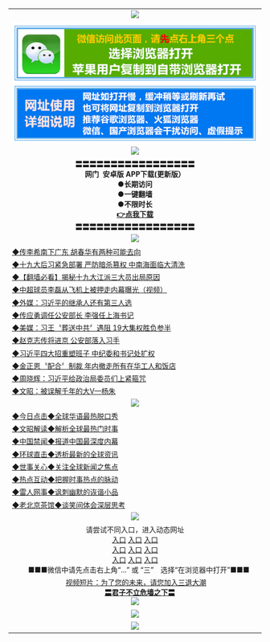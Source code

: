 <table>
<tr>
  <td align=center><img src="https://github.com/gyhhx/image-upload/blob/master/new1.jpg" />
  </td>
  </tr>
  <tr>
  <td align=center><img src="https://github.com/ogategy/image/blob/master/wechat%20advise.jpg" /></td>
  </tr>
  <tr>
    <td align=center><img src="https://github.com/gyhhx/image-upload/blob/master/gy1-wxsm.png" /></td>
  </tr>
   <tr>
    <td align=center>
 <b>〓〓〓〓〓〓〓〓〓〓〓〓〓〓〓〓〓<br/>网门  安卓版 APP下载(更新版）<br/> ●长期访问<br/> ●一键翻墙<br/>  ●不限时长<br/> 
 <a href="http://t.cn/RWyt8hi">👉<b>点我下载</a><br/>〓〓〓〓〓〓〓〓〓〓〓〓〓〓〓〓〓<br/>
    </td>
    </tr>
  <tr>
    <td align=center><img src="https://github.com/gyhhx/image-upload/blob/master/yaowen.jpg" /></td>
  </tr>
   <tr>
<td align=left>
<a href="http://ert.ew.seo.id.lv/?c836133&from=gitlv">◆传李希南下广东 胡春华有两种可能去向</a><br/></td>
  </tr>
<tr>
<td align=left>
<a href="http://ert.ew.seo.id.lv/?c836176&from=gitlv">◆十九大后习紧急部署 严防暗杀篡权 中南海面临大清洗</a><br/></td>
 </tr>
   </tr>
 <tr>
<td align=left>
<a href="http://ert.ew.seo.id.lv/?c836175&from=gitlv">◆【翻墙必看】揭秘十九大江派三大员出局原因</a><br/>
</td>
   </tr> 
  <tr>
<td align=left>
<a href="http://ert.ew.seo.id.lv/?c836174&from=gitlv">◆中超球员李磊从飞机上被押走内幕曝光（视频）</a><br/></td>
  </tr>
 <tr>
<td align=left>
<a href="http://ert.ew.seo.id.lv/?c836170&from=gitlv">◆外媒：习近平的继承人还有第三人选</a><br/></td>
   </tr>
  <tr>
<td align=left>
<a href="http://ert.ew.seo.id.lv/?c836142&from=gitlv">◆传应勇调任公安部长 李强任上海书记</a><br/></td>
   </tr>
  <tr>
<td align=left>
<a href="http://ert.ew.seo.id.lv/?c836129&from=gitlv">◆美媒：习王〝葬送中共〞遇阻 19大集权胜负参半</a><br/>
</td>
    <tr>
<td align=left>
<a href="http://ert.ew.seo.id.lv/?c836139&from=gitlv">◆赵克志传将进京 公安部落入习手</a><br/></td>
 </tr>
 <tr>
<td align=left>
<a href="http://ert.ew.seo.id.lv/?c836136&from=gitlv">◆习近平四大招重塑班子 中纪委和书记处扩权</a><br/>
</td>
   </tr>
    <tr>
<td align=left>
<a href="http://ert.ew.seo.id.lv/?c836130&from=gitlv">◆金正恩〝配合〞制裁 年内撤走所有在华工人和饭店</a><br/></td>
  </tr> 
 <tr>
<td align=left>
<a href="http://ert.ew.seo.id.lv/?c836146&from=gitlv">◆周晓辉：习近平给政治局委员们上紧箍咒</a><br/></td>
   </tr> 
 <tr>
<td align=left>
<a href="http://ert.ew.seo.id.lv/?c816857_138_1&from=gitlv">◆文昭：被误解千年的大V—杨朱</a><br/>
</td>
   </tr>
    <tr>
    <td align=center><img src="https://github.com/gyhhx/image-upload/blob/master/shipin.jpg" /></td>
  </tr>
 <tr>
   <td align=left> 
<a href="http://wecr.tv.inoma.lv/?c816850&from=gitlv">◆今日点击◆全球华语最热脱口秀</a><br/>
    </td>
  </tr>
  <tr>
   <td align=left>
<a href="http://ert.ew.seo.id.lv/?c816857&from=gityw">◆文昭解读◆解析全球最热门时事</a><br/>
    </td>
  </tr>
  <tr>
  <td align=left>
<a href="http://ert.ew.seo.id.lv/?c816860&from=gitlv">◆中国禁闻◆报道中国最深度内幕</a><br/>
   </tr>
  <tr>
     <td align=left>
<a href="http://ert.ew.seo.id.lv/?c816855&from=gitlv">◆环球直击◆透析最新的全球资讯</a><br/>
   </tr>
   <tr>
      <td align=left>
<a href="http://ert.ew.seo.id.lv/?c816851&from=gitlv">◆世事关心◆关注全球新闻之焦点</a><br/>
   </tr>
   <tr>
     <td align=left>
<a href="http://ert.ew.seo.id.lv/?c816852&from=gitlv">◆热点互动◆把握时事热点的脉动</a><br/>
   </tr>
   <tr>
      <td align=left>
<a href="http://ert.ew.seo.id.lv/?c816694&from=gitlv">◆雷人网事◆讽刺幽默的诙谐小品</a><br/>
   </tr>
   <tr>
    <td align=left>
<a href="http://ert.ew.seo.id.lv/?c816650&from=gitlv">◆老北京茶馆◆谈笑间体会深层思考</a><br/>
   </tr>
    <tr>
    <td align=center><img src="https://github.com/gyhhx/image-upload/blob/master/tongdao2.jpg" /></td>
  </tr>
   <tr>
    <td align=center>请尝试不同入口，进入动态网址<br/>
      <a href="https://s3-us-west-1.amazonaws.com/ogaten/oGate.htm?from=gygit">入口</a>
      <a href="https://s3.us-east-2.amazonaws.com/ogateh/oGate.htm?from=gygit">入口</a>
      <a href="https://s3.amazonaws.com/ogate/oGate.htm?from=gygit">入口</a><br/>
      <a href="https://s3.ap-northeast-2.amazonaws.com/ogates/oGate.htm?from=gygit">入口</a>
      <a href="https://s3.eu-central-1.amazonaws.com/ogatef/oGate.htm?from=gygit">入口</a>
      <a href="https://s3.eu-west-2.amazonaws.com/ogatel/oGate.htm?from=gygit">入口</a><br/>
      <a href="https://s3.ap-south-1.amazonaws.com/ogatem/oGate.htm?from=gygit">入口</a>
      <a href="https://s3.ca-central-1.amazonaws.com/ogatec/oGate.htm?from=gygit">入口</a>
      <a href="https://s3-ap-southeast-2.amazonaws.com/ogatey/oGate.htm?from=gygit">入口</a><br/>
      ■■■微信中请先点击右上角“...” 或 “三”　选择“在浏览器中打开”■■■<b><br/>
    </td>
  </tr>
  <tr>
  <td align=center>
  <a href="http://ewerqwrt.ew.seo.id.lv/?c816846_2_1&from=gitlvSTV">视频短片：为了您的未来，请您加入三退大潮</a><br/>
      <a href="http://ererwt.ew.seo.id.lv/?ogST.aspx&from=gitlvST"><b>〓君子不立危墙之下〓<br/></a>
      <img src="https://github.com/gyhhx/image-upload/blob/master/3t.jpg" /><br/>
      </td>
  </tr>
 <tr>
    <td align=center><img src="https://github.com/gyhhx/image-upload/blob/master/p-final1.jpg" /></td>
  </tr>
   <tr>
    <td align=center><img src="https://raw.githubusercontent.com/oGate2/Up/master/oGate_640.jpg"/></td>
  </tr>
</table> 
